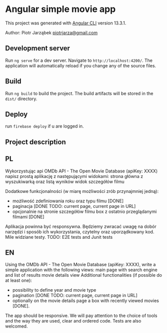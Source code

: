 # Angular simple movie app

This project was generated with [Angular CLI](https://github.com/angular/angular-cli) version 13.3.1.

Author: Piotr Jarząbek piotrjarza@gmail.com

## Development server

Run `ng serve` for a dev server. Navigate to `http://localhost:4200/`. The application will automatically reload if you change any of the source files.

## Build

Run `ng build` to build the project. The build artifacts will be stored in the `dist/` directory.

## Deploy

run `firebase deploy` if u are logged in.

## Project description
## PL
Wykorzystując api OMDb API - The Open Movie Database (apiKey: XXXX) napisz prostą aplikację z następującymi widokami:
strona główna z wyszukiwarką oraz listą wyników
widok szczegółów filmu

Dodatkowe funkcjonalności (w miarę możliwości zrób przynajmniej jedną):

 - możliwość zdefiniowania roku oraz typu filmu [DONE]
 - paginacja [DONE TODO: current page, current page in URL]
 - opcjonalnie na stronie szczegółów filmu box z ostatnio przeglądanymi filmami  [DONE]

Aplikacja powinna być responsywna. Będziemy zwracać uwagę na dobór narzędzi i sposób ich wykorzystania, czytelny oraz uporządkowany
kod. Mile widziane testy.
TODO: E2E tests and Junit tests

## EN
Using the OMDb API - The Open Movie Database (apiKey: XXXX), write a simple application with the following views:
main page with search engine and list of results
movie details view
Additional functionalities (if possible do at least one):

- possibility to define year and movie type
- pagination [DONE TODO: current page, current page in URL]
- optionally on the movie details page a box with recently viewed movies [DONE].

The app should be responsive. We will pay attention to the choice of tools and the way they are used, clear and ordered
code. Tests are also welcomed.
